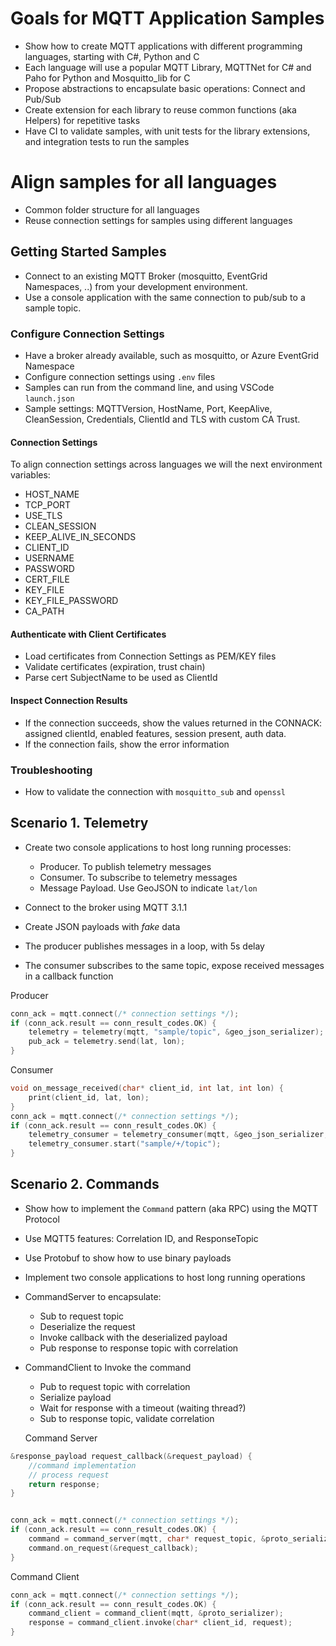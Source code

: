 # Goals for MQTT Application Samples

- Show how to create MQTT applications with different programming languages, starting with C#, Python and C
- Each language will use a popular MQTT Library, MQTTNet for C# and Paho for Python and Mosquitto_lib for C
- Propose abstractions to encapsulate basic operations: Connect and Pub/Sub
- Create extension for each library to reuse common functions (aka Helpers) for repetitive tasks
- Have CI to validate samples, with unit tests for the library extensions, and integration tests to run the samples

# Align samples for all languages

- Common folder structure for all languages
- Reuse connection settings for samples using different languages

## Getting Started Samples

- Connect to an existing MQTT Broker (mosquitto, EventGrid Namespaces, ..) from your development environment.
- Use a console application with the same connection to pub/sub to a sample topic.

### Configure Connection Settings 

- Have a broker already available, such as mosquitto, or Azure EventGrid Namespace
- Configure connection settings using `.env` files
- Samples can run from the command line, and using VSCode `launch.json`
- Sample settings: MQTTVersion, HostName, Port, KeepAlive, CleanSession, Credentials, ClientId and TLS with custom CA Trust.

#### Connection Settings

To align connection settings across languages we will the next environment variables:

- HOST_NAME
- TCP_PORT
- USE_TLS
- CLEAN_SESSION
- KEEP_ALIVE_IN_SECONDS
- CLIENT_ID
- USERNAME
- PASSWORD
- CERT_FILE
- KEY_FILE
- KEY_FILE_PASSWORD
- CA_PATH

#### Authenticate with Client Certificates

- Load certificates from Connection Settings as PEM/KEY files
- Validate certificates (expiration, trust chain)
- Parse cert SubjectName to be used as ClientId

#### Inspect Connection Results

- If the connection succeeds, show the values returned in the CONNACK: assigned clientId, enabled features, session present, auth data. 
- If the connection fails, show the error information

### Troubleshooting

- How to validate the connection with `mosquitto_sub` and `openssl`


## Scenario 1. Telemetry

- Create two console applications to host long running processes:
  - Producer. To publish telemetry messages
  - Consumer. To subscribe to telemetry messages
  - Message Payload. Use GeoJSON to indicate `lat/lon`

- Connect to the broker using MQTT 3.1.1
- Create JSON payloads with _fake_ data
- The producer publishes messages in a loop, with 5s delay
- The consumer subscribes to the same topic, expose received messages in a callback function

Producer

```c
conn_ack = mqtt.connect(/* connection settings */);
if (conn_ack.result == conn_result_codes.OK) {
    telemetry = telemetry(mqtt, "sample/topic", &geo_json_serializer);
    pub_ack = telemetry.send(lat, lon);
}
```

Consumer

```c
void on_message_received(char* client_id, int lat, int lon) {
    print(client_id, lat, lon);
}
conn_ack = mqtt.connect(/* connection settings */);
if (conn_ack.result == conn_result_codes.OK) {
    telemetry_consumer = telemetry_consumer(mqtt, &geo_json_serializer, &on_message_received);
    telemetry_consumer.start("sample/+/topic");
}
```
## Scenario 2. Commands

- Show how to implement the `Command` pattern (aka RPC) using the MQTT Protocol
- Use MQTT5 features: Correlation ID, and ResponseTopic
- Use Protobuf to show how to use binary payloads

- Implement two console applications to host long running operations
- CommandServer to encapsulate:
  - Sub to request topic
  - Deserialize the request
  - Invoke callback with the deserialized payload
  - Pub response to response topic with correlation

- CommandClient to Invoke the command
  - Pub to request topic with correlation
  - Serialize payload 
  - Wait for response with a timeout (waiting thread?)
  - Sub to response topic, validate correlation

  Command Server
  
```c
&response_payload request_callback(&request_payload) {
    //command implementation
    // process request
    return response;
}


conn_ack = mqtt.connect(/* connection settings */);
if (conn_ack.result == conn_result_codes.OK) {
    command = command_server(mqtt, char* request_topic, &proto_serializer);
    command.on_request(&request_callback);
}
```

Command Client

```c
conn_ack = mqtt.connect(/* connection settings */);
if (conn_ack.result == conn_result_codes.OK) {
    command_client = command_client(mqtt, &proto_serializer);
    response = command_client.invoke(char* client_id, request);
}
```